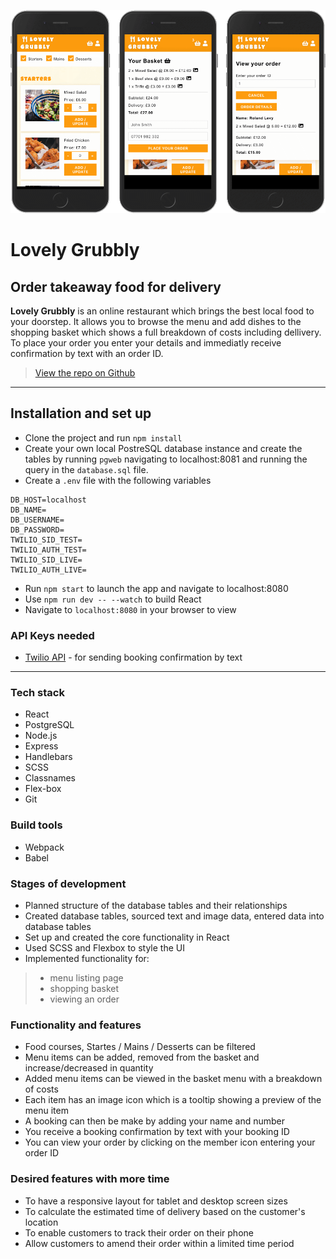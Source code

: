 ![Screenshot](./static/images/lovely-grubbly-screen-shots.png) 

# Lovely Grubbly

## Order takeaway food for delivery
**Lovely Grubbly** is an online restaurant which brings the best local food to your doorstep. It allows you to browse the menu and add dishes to the shopping basket which shows a full breakdown of costs including dellivery. To place your order you enter your details and immediatly receive confirmation by text with an order ID.

> [View the repo on Github](https://github.com/rolandjlevy/lovely-grubbly)

--- 

## Installation and set up
+ Clone the project and run `npm install`
+ Create your own local PostreSQL database instance and create the tables by running `pgweb` navigating to localhost:8081 and running the query in the `database.sql` file.
+ Create a `.env` file with the following variables
```
DB_HOST=localhost
DB_NAME=
DB_USERNAME=
DB_PASSWORD=
TWILIO_SID_TEST=
TWILIO_AUTH_TEST=
TWILIO_SID_LIVE=
TWILIO_AUTH_LIVE=
```

+ Run `npm start` to launch the app and navigate to localhost:8080
+ Use `npm run dev -- --watch` to build React
+ Navigate to `localhost:8080` in your browser to view

### API Keys needed
+ [Twilio API](https://www.twilio.com/docs/libraries/node) - for sending booking confirmation by text

---

### Tech stack
+ React
+ PostgreSQL
+ Node.js
+ Express
+ Handlebars
+ SCSS
+ Classnames
+ Flex-box
+ Git

### Build tools
- Webpack
- Babel

### Stages of development
+ Planned structure of the database tables and their relationships
+ Created database tables, sourced text and image data, entered data into database tables
+ Set up and created the core functionality in React
+ Used SCSS and Flexbox to style the UI
+ Implemented functionality for:
> + menu listing page
> + shopping basket
> + viewing an order

### Functionality and features
+ Food courses, Startes / Mains / Desserts can be filtered 
+ Menu items can be added, removed from the basket and increase/decreased in quantity
+ Added menu items can be viewed in the basket menu with a breakdown of costs
+ Each item has an image icon which is a tooltip showing a preview of the menu item
+ A booking can then be make by adding your name and number 
+ You receive a booking confirmation by text with your booking ID
+ You can view your order by clicking on the member icon entering your order ID

### Desired features with more time
+ To have a responsive layout for tablet and desktop screen sizes
+ To calculate the estimated time of delivery based on the customer's location
+ To enable customers to track their order on their phone
+ Allow customers to amend their order within a limited time period 
